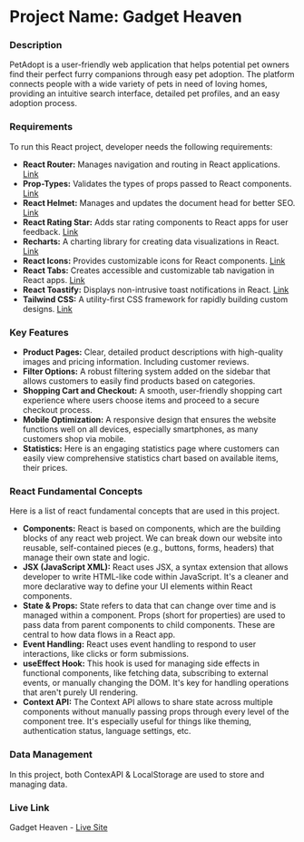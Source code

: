 # Project Name: Gadget Heaven

### Description

PetAdopt is a user-friendly web application that helps potential pet owners find their perfect furry companions through easy pet adoption. The platform connects people with a wide variety of pets in need of loving homes, providing an intuitive search interface, detailed pet profiles, and an easy adoption process.

### Requirements

To run this React project, developer needs the following requirements:

- **React Router:** Manages navigation and routing in React applications.
  [Link](https://reactrouter.com/)
- **Prop-Types:** Validates the types of props passed to React components.
  [Link](https://www.npmjs.com/package/prop-types)
- **React Helmet:** Manages and updates the document head for better SEO.
  [Link](https://www.npmjs.com/package/react-helmet)
- **React Rating Star:** Adds star rating components to React apps for user feedback.
  [Link](https://www.npmjs.com/package/react-rating-stars-component)
- **Recharts:** A charting library for creating data visualizations in React.
  [Link](https://recharts.org/en-US/)
- **React Icons:** Provides customizable icons for React components.
  [Link](https://react-icons.github.io/react-icons/)
- **React Tabs:** Creates accessible and customizable tab navigation in React apps.
  [Link](https://www.npmjs.com/package/react-tabs)
- **React Toastify:** Displays non-intrusive toast notifications in React.
  [Link](https://www.npmjs.com/package/react-toastify)
- **Tailwind CSS:** A utility-first CSS framework for rapidly building custom designs.
  [Link](https://tailwindcss.com/)

### Key Features

- **Product Pages:**
  Clear, detailed product descriptions with high-quality images and pricing information. Including customer reviews.
- **Filter Options:** A robust filtering system added on the sidebar that allows customers to easily find products based on categories.
- **Shopping Cart and Checkout:** A smooth, user-friendly shopping cart experience where users choose items and proceed to a secure checkout process.
- **Mobile Optimization:** A responsive design that ensures the website functions well on all devices, especially smartphones, as many customers shop via mobile.
- **Statistics:** Here is an engaging statistics page where customers can easily view comprehensive statistics chart based on available items, their prices.

### React Fundamental Concepts

Here is a list of react fundamental concepts that are used in this project.

- **Components:** React is based on components, which are the building blocks of any react web project. We can break down our website into reusable, self-contained pieces (e.g., buttons, forms, headers) that manage their own state and logic.
- **JSX (JavaScript XML):** React uses JSX, a syntax extension that allows developer to write HTML-like code within JavaScript. It's a cleaner and more declarative way to define your UI elements within React components.
- **State & Props:** State refers to data that can change over time and is managed within a component. Props (short for properties) are used to pass data from parent components to child components. These are central to how data flows in a React app.
- **Event Handling:** React uses event handling to respond to user interactions, like clicks or form submissions.
- **useEffect Hook:** This hook is used for managing side effects in functional components, like fetching data, subscribing to external events, or manually changing the DOM. It's key for handling operations that aren't purely UI rendering.
- **Context API:** The Context API allows to share state across multiple components without manually passing props through every level of the component tree. It's especially useful for things like theming, authentication status, language settings, etc.

### Data Management

In this project, both ContexAPI & LocalStorage are used to store and managing data.

### Live Link

Gadget Heaven - [Live Site](http://fabulous-sponge.surge.sh/)
